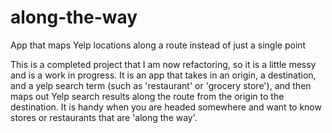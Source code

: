 # along-the-way
App that maps Yelp locations along a route instead of just a single point

This is a completed project that I am now refactoring, so it is a little messy and is a work in progress. It is an app that takes in an origin, a destination, and a yelp search term (such as 'restaurant' or 'grocery store'), and then maps out Yelp search results along the route from the origin to the destination. It is handy when you are headed somewhere and want to know stores or restaurants that are 'along the way'.
